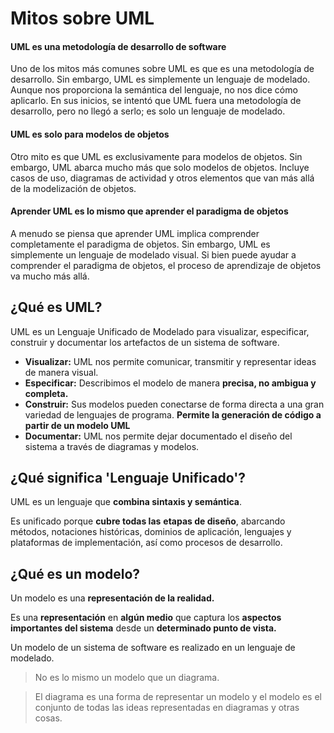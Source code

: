 # Mitos sobre UML

#### UML es una metodología de desarrollo de software

Uno de los mitos más comunes sobre UML es que es una metodología de desarrollo. Sin embargo, UML es simplemente un lenguaje de modelado. Aunque nos proporciona la semántica del lenguaje, no nos dice cómo aplicarlo. En sus inicios, se intentó que UML fuera una metodología de desarrollo, pero no llegó a serlo; es solo un lenguaje de modelado.

#### UML es solo para modelos de objetos

Otro mito es que UML es exclusivamente para modelos de objetos. Sin embargo, UML abarca mucho más que solo modelos de objetos. Incluye casos de uso, diagramas de actividad y otros elementos que van más allá de la modelización de objetos.

#### Aprender UML es lo mismo que aprender el paradigma de objetos

A menudo se piensa que aprender UML implica comprender completamente el paradigma de objetos. Sin embargo, UML es simplemente un lenguaje de modelado visual. Si bien puede ayudar a comprender el paradigma de objetos, el proceso de aprendizaje de objetos va mucho más allá.

## ¿Qué es UML?

UML es un Lenguaje Unificado de Modelado para visualizar, especificar, construir y documentar los artefactos de un sistema de software.

- **Visualizar:** UML nos permite comunicar, transmitir y representar ideas de manera visual.
- **Especificar:** Describimos el modelo de manera **precisa, no ambigua y completa.**
- **Construir:** Sus modelos pueden conectarse de forma directa a una gran variedad de lenguajes de programa. **Permite la generación de código a partir de un modelo UML**
- **Documentar:** UML nos permite dejar documentado el diseño del sistema a través de diagramas y modelos.

## ¿Qué significa 'Lenguaje Unificado'?

UML es un lenguaje que **combina sintaxis y semántica**.

Es unificado porque **cubre todas las** **etapas de diseño**, abarcando métodos, notaciones históricas, dominios de aplicación, lenguajes y plataformas de implementación, así como procesos de desarrollo.

## ¿Qué es un modelo?

Un modelo es una **representación de la realidad.** 

Es una **representación** en **algún medio** que captura los **aspectos importantes del sistema** desde un **determinado punto de vista.** 

Un modelo de un sistema de software es realizado en un lenguaje de modelado. 

>No es lo mismo un modelo que un diagrama. 

>El diagrama es una forma de representar un modelo y el modelo es el conjunto de todas las ideas representadas en diagramas y otras cosas.
